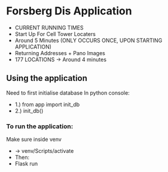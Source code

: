 # Forsberg Dis Application #
* CURRENT RUNNING TIMES
* Start Up For Cell Tower Locaters
* Around 5 Minutes (ONLY OCCURS ONCE, UPON STARTING APPLICATION)
* Returning Addresses + Pano Images
* 177 LOCATIONS -> Around 4 minutes 

## Using the application ##
Need to first initialise database
In python console:
* 1.) from app import init_db
* 2.) init_db()

### To run the application: ###
Make sure inside venv
* -> venv/Scripts/activate
* Then:
* Flask run

